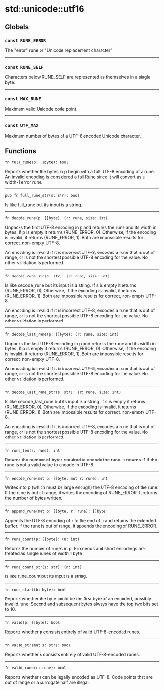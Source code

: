 # std::unicode::utf16
## Globals
### `const RUNE_ERROR`
The "error" rune or "Unicode replacement character" 

---

### `const RUNE_SELF`
Characters below RUNE_SELF are represented as themselves in a single byte. 

---

### `const MAX_RUNE`
Maximum valid Unicode code point. 

---

### `const UTF_MAX`
Maximum number of bytes of a UTF-8 encoded Unicode character. 

## Functions
```
fn full_rune(p: []byte): bool
```
Reports whether the bytes in p begin with a full UTF-8 encoding of a rune. An invalid encoding is considered a full Rune since it will convert as a width-1 error rune.

---

```
pub fn full_rune_str(s: str): bool
```
Is like full_rune but its input is a string.

---

```
fn decode_rune(p: []byte): (r: rune, size: int)
```
Unpacks the first UTF-8 encoding in p and returns the rune and its width in bytes. If p is empty it returns (RUNE_ERROR, 0). Otherwise, if the encoding is invalid, it returns (RUNE_ERROR, 1). Both are impossible results for correct, non-empty UTF-8.

An encoding is invalid if it is incorrect UTF-8, encodes a rune that is out of range, or is not the shortest possible UTF-8 encoding for the value. No other validation is performed.

---

```
fn decode_rune_str(s: str): (r: rune, size: int)
```
Is like decode_rune but its input is a string. If s is empty it returns (RUNE_ERROR, 0). Otherwise, if the encoding is invalid, it returns (RUNE_ERROR, 1). Both are impossible results for correct, non-empty UTF-8.

An encoding is invalid if it is incorrect UTF-8, encodes a rune that is out of range, or is not the shortest possible UTF-8 encoding for the value. No other validation is performed.

---

```
fn decode_last_rune(p: []byte): (r: rune, size: int)
```
Unpacks the last UTF-8 encoding in p and returns the rune and its width in bytes. If p is empty it returns (RUNE_ERROR, 0). Otherwise, if the encoding is invalid, it returns (RUNE_ERROR, 1). Both are impossible results for correct, non-empty UTF-8.

An encoding is invalid if it is incorrect UTF-8, encodes a rune that is out of range, or is not the shortest possible UTF-8 encoding for the value. No other validation is performed.

---

```
fn decode_last_rune_str(s: str): (r: rune, size: int)
```
Is like decode_last_rune but its input is a string. If s is empty it returns (RUNE_ERROR, 0). Otherwise, if the encoding is invalid, it returns (RUNE_ERROR, 1). Both are impossible results for correct, non-empty UTF-8.

An encoding is invalid if it is incorrect UTF-8, encodes a rune that is out of range, or is not the shortest possible UTF-8 encoding for the value. No other validation is performed.

---

```
fn rune_len(r: rune): int
```
Returns the number of bytes required to encode the rune. It returns -1 if the rune is not a valid value to encode in UTF-8.

---

```
fn encode_rune(mut p: []byte, mut r: rune): int
```
Writes into p (which must be large enough) the UTF-8 encoding of the rune. If the rune is out of range, it writes the encoding of RUNE_ERROR. It returns the number of bytes written.

---

```
fn append_rune(mut p: []byte, r: rune): []byte
```
Appends the UTF-8 encoding of r to the end of p and returns the extended buffer. If the rune is out of range, it appends the encoding of RUNE_ERROR.

---

```
fn rune_count(p: []byte): (n: int)
```
Returns the number of runes in p. Erroneous and short encodings are treated as single runes of width 1 byte.

---

```
fn rune_count_str(s: str): (n: int)
```
Is like rune_count but its input is a string.

---

```
fn rune_start(b: byte): bool
```
Reports whether the byte could be the first byte of an encoded, possibly invalid rune. Second and subsequent bytes always have the top two bits set to 10.

---

```
fn valid(p: []byte): bool
```
Reports whether p consists entirely of valid UTF-8-encoded runes.

---

```
fn valid_str(mut s: str): bool
```
Reports whether s consists entirely of valid UTF-8-encoded runes.

---

```
fn valid_rune(r: rune): bool
```
Reports whether r can be legally encoded as UTF-8. Code points that are out of range or a surrogate half are illegal. 